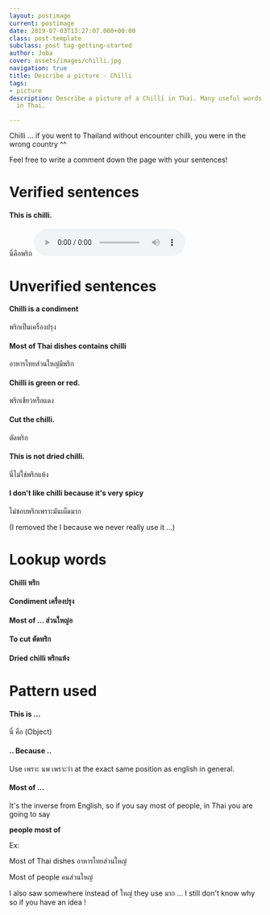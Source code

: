 ```yaml
---
layout: postimage
current: postimage
date: 2019-07-03T13:27:07.000+00:00
class: post-template
subclass: post tag-getting-started
author: Joba
cover: assets/images/chilli.jpg
navigation: true
title: Describe a picture - Chilli
tags:
- picture
description: Describe a picture of a Chilli in Thai. Many useful words and sentences
  in Thai.

---
```

Chilli ... if you went to Thailand without encounter chilli, you were in the wrong country ^^

Feel free to write a comment down the page with your sentences!

# Verified sentences

#### This is chilli.

<span class="blue">นี่คือพริก</span> <audio controls preload src="assets/sound/นี่คือพริก.mp3">

# Unverified sentences

#### Chilli is a condiment

<span class="blue">พริกเป็นเครื่องปรุง</span>

#### Most of Thai dishes contains chilli

<span class="blue">อาหารไทยส่วนใหญ่มีพริก</span>

#### Chilli is green or red.

<span class="blue">พริกเขียวหรือแดง</span>

#### Cut the chilli.

<span class="blue">ตัดพริก</span>

#### This is not dried chilli.

<span class="blue">นี่ไม่ใช่พริกแห้ง</span>

#### I don't like chilli because it's very spicy

<span class="blue">ไม่ชอบพริกเพราะมันเผ็ดมาก</span>

(I removed the I because we never really use it ...)

# Lookup words

#### Chilli <span class="blue">พริก</span>

#### Condiment <span class="blue">เครื่องปรุง</span>

#### Most of ... <span class="blue">ส่วนใหญ่อ</span>

#### To cut <span class="blue">ตัดพริก</span>

#### Dried chilli <span class="blue">พริกแห้ง</span>

# Pattern used

#### This is ...

<span class="blue">นี่ คือ (Object)</span>

#### .. Because ..

Use <span class="blue">เพราะ</span> นพ <span class="blue">เพราะว่า</span>  at the exact same position as english in general.

#### Most of ...

It's the inverse from English, so if you say most of people, in Thai you are going to say

**people most of**

Ex: 

Most of Thai dishes <span class="blue">อาหารไทยส่วนใหญ่</span>

Most of people <span class="blue">คนส่วนใหญ่</span>

I also saw somewhere instead of   <span class="blue">ใหญ่</span> they use <span class="blue">มาก</span> ... I still don't know why so if you have an idea !